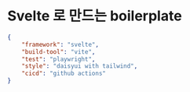 # Svelte 로 만드는 boilerplate

```json
{
	"framework": "svelte",
	"build-tool": "vite",
	"test": "playwright",
	"style": "daisyui with tailwind",
	"cicd": "github actions"
}
```
